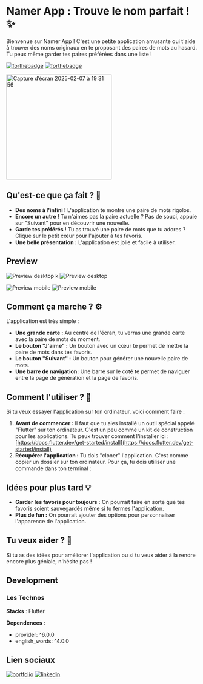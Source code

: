 # Namer App : Trouve le nom parfait ! ✨

Bienvenue sur Namer App ! C'est une petite application amusante qui t'aide à trouver des noms originaux en te proposant des paires de mots au hasard. Tu peux même garder tes paires préférées dans une liste !

[![forthebadge](http://forthebadge.com/images/badges/built-with-love.svg)](http://forthebadge.com) [![forthebadge](https://forthebadge.com/images/badges/works-on-my-machine.svg)](https://forthebadge.com)

<img width="278" alt="Capture d’écran 2025-02-07 à 19 31 56" src="https://github.com/user-attachments/assets/96cc7435-a631-4255-b079-095c69f2a83c" />

## Qu'est-ce que ça fait ? 🤔

*   **Des noms à l'infini !** L'application te montre une paire de mots rigolos.
*   **Encore un autre !** Tu n'aimes pas la paire actuelle ? Pas de souci, appuie sur "Suivant" pour en découvrir une nouvelle.
*   **Garde tes préférés !** Tu as trouvé une paire de mots que tu adores ? Clique sur le petit cœur pour l'ajouter à tes favoris.
*   **Une belle présentation :** L'application est jolie et facile à utiliser.



## Preview


![Preview desktop](/img/1.png) k
![Preview desktop](/img/2.png)

![Preview mobile](/img/3.png)
![Preview mobile](/img/4.png)



## Comment ça marche ? ⚙️

L'application est très simple :

*   **Une grande carte :** Au centre de l'écran, tu verras une grande carte avec la paire de mots du moment.
*   **Le bouton "J'aime" :** Un bouton avec un cœur te permet de mettre la paire de mots dans tes favoris.
*   **Le bouton "Suivant" :** Un bouton pour générer une nouvelle paire de mots.
* **Une barre de navigation:** Une barre sur le coté te permet de naviguer entre la page de génération et la page de favoris.

## Comment l'utiliser ? 🚀

Si tu veux essayer l'application sur ton ordinateur, voici comment faire :

1.  **Avant de commencer :** Il faut que tu aies installé un outil spécial appelé "Flutter" sur ton ordinateur. C'est un peu comme un kit de construction pour les applications. Tu peux trouver comment l'installer ici : [https://docs.flutter.dev/get-started/install](https://docs.flutter.dev/get-started/install)
2.  **Récupérer l'application :** Tu dois "cloner" l'application. C'est comme copier un dossier sur ton ordinateur. Pour ça, tu dois utiliser une commande dans ton terminal :

## Idées pour plus tard 💡

*   **Garder les favoris pour toujours :** On pourrait faire en sorte que tes favoris soient sauvegardés même si tu fermes l'application.
*   **Plus de fun :** On pourrait ajouter des options pour personnaliser l'apparence de l'application.

## Tu veux aider ? 🙌

Si tu as des idées pour améliorer l'application ou si tu veux aider à la rendre encore plus géniale, n'hésite pas !
## Development

### Les Technos

**Stacks** : Flutter

**Dependences** :
*  provider: ^6.0.0
*  english_words: ^4.0.0


## Lien sociaux

[![portfolio](https://img.shields.io/badge/my_portfolio-FF7B00?style=for-the-badge&logo=ko-fi&logoColor=white)](https://diaby-mamadou.vercel.app/)
[![linkedin](https://img.shields.io/badge/linkedin-0A66C2?style=for-the-badge&logo=linkedin&logoColor=white)](https://www.linkedin.com/in/mamadou-diaby-107351231/)




